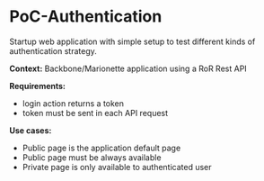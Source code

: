 PoC-Authentication
==================


Startup web application with simple setup to test different kinds of authentication strategy.

**Context:** Backbone/Marionette application using a RoR Rest API

**Requirements:**
- login action returns a token
- token must be sent in each API request
    
**Use cases:**
- Public page is the application default page
- Public page must be always available
- Private page is only available to authenticated user
